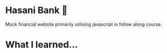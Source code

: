 # Hasani Bank 🏦
Mock financial website primarily utilising javascript in follow along course. 


# What I learned...
